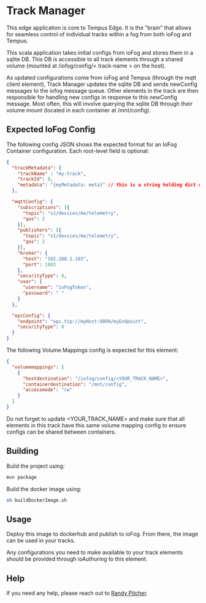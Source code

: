 # Track Manager
This edge application is core to Tempus Edge. It is the "brain" that allows for seamless control of individual tracks within a fog from both ioFog and Tempus.

This scala application takes initial configs from ioFog and stores them in a sqlite DB. This DB is accessible to all track elements through a shared volume (mounted at /iofog/config/< track-name > on the host).

As updated configurations come from ioFog and Tempus (through the mqtt client element), Track Manager updates the sqlite DB and sends newConfig messages to the iofog message queue. Other elements in the track are then responsible for handling new configs in response to this newConfig message. Most often, this will involve querying the sqlite DB through their volume mount (located in each container at /mnt/config).

## Expected IoFog Config
The following config JSON shows the expected format for an IoFog Container configuration. Each root-level field is optional:
```json
{ 
  "trackMetadata": {
    "trackName" : "my-track",
    "trackId": 0,
    "metadata": "{myMetadata: meta}" // this is a string holding dict of values, not a nested object!
  },

  "mqttConfig": {
    "subscriptions": [{
      "topic": "v1/devices/me/telemetry",
      "qos": 2
    }],
    "publishers": [{
      "topic": "v1/devices/me/telemetry",
      "qos": 2
    }],
    "broker": {
      "host": "192.168.1.183",
      "port": 1883
    },
    "securityType": 0,
    "user": {
      "username": "ioFogToken",
      "password": " "
    }
  },

  "opcConfig": {
    "endpoint": "opc.tcp://myHost:8080/myEndpoint",
    "securityType": 0
  }
}
```

The following Volume Mappings config is expected for this element:
```json
{
  "volumemappings": [
    {
      "hostdestination": "/iofog/config/<YOUR_TRACK_NAME>", 
      "containerdestination": "/mnt/config", 
      "accessmode": "rw"
    }
  ]
}
```
Do not forget to update <YOUR_TRACK_NAME> and make sure that all elements in this track have this same volume mapping config to ensure configs can be shared between containers.

## Building
Build the project using:
```bash
mvn package
``` 

Build the docker image using:
```bash
sh buildDockerImage.sh
```

## Usage
Deploy this image to dockerhub and publish to ioFog. From there, the image can be used in your tracks.

Any configurations you need to make available to your track elements should be provided through ioAuthoring to this element.

## Help
If you need any help, please reach out to [Randy Pitcher](https://github.com/randypitcherii).